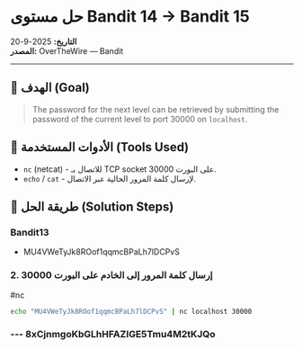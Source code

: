 # حل مستوى Bandit 14 → Bandit 15

**التاريخ:** 2025-9-20\
**المصدر:** OverTheWire — Bandit

---

## 🎯 الهدف (Goal)

> The password for the next level can be retrieved by submitting the password of the current level to port 30000 on `localhost`.

## 🔧 الأدوات المستخدمة (Tools Used)

- `nc` (netcat) - للاتصال بـ TCP socket على البورت 30000.
- `echo` / `cat` - لإرسال كلمة المرور الحالية عبر الاتصال.

## 🚀 طريقة الحل (Solution Steps)

### Bandit13

- MU4VWeTyJk8ROof1qqmcBPaLh7lDCPvS

### 2. إرسال كلمة المرور إلى الخادم على البورت 30000
#nc
```bash
echo "MU4VWeTyJk8ROof1qqmcBPaLh7lDCPvS" | nc localhost 30000
```

### --- 8xCjnmgoKbGLhHFAZlGE5Tmu4M2tKJQo
